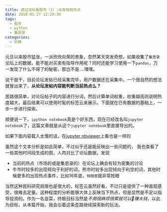 ```yaml
---
title: 透过论坛看股市（1）:从发帖找热点
date: 2018-01-27 12:29:30
tags:
  - 股市
  - python
  - 集思录
categories:
  - 折腾
---
```


元旦以来股市猛涨，一派欣欣向荣的景象，忽然某天突发奇想，如果收集了`集思录`论坛上的数据，能不能对买卖有指导作用呢？同时还能学习使用一下`pandas`，万一发现了什么不得了的秘密，那岂不是....嘿嘿。

说干就干，目前论坛发帖已经采集完毕，用户数据还在采集中。一个很自然的想法就冒出来了，**从论坛发帖内容能判断当前热点么？**

思路很简单，对论坛帖子的内容进行分词，然后计算单词权重，权重越高则说明热度越大，最后结果可以使用时髦的标签云来展示。下面就在已有数据的基础上，一步一步进行探索。

顺便说一下，`ipython notebook`真是个好东西，现在已经改名叫`jupyter notebook`了，这篇文章就是从这个`jupyter notebook`里直接导出的。

如果下面内容载入太慢的话，在[jupyter nbviewer](http://nbviewer.jupyter.org/gist/bigfang/162a4b2f49f9d2099fee2f3f4756ebf2)上看也是一样的

<script src="https://gist.github.com/bigfang/162a4b2f49f9d2099fee2f3f4756ebf2.js"></script>

虽然这个文本分析是如此简单，不过似乎还是能反映出一些问题的，
我也查看了一些其他时间段生成的图，人肉对比了论坛数据，发现
* 当前的热点（市场的或是集思录的）在论坛上确会有较为密集的讨论
* 牛市时较多的出现倾向于利好的词，熊市时较多出现倾向于利空的词，其他时候更多的出现热点事件，比如16年底，`特朗普`就非常抢眼

当然这种民科研究局限也是很大的，标签云虽然好看，不过只是提供了一种直观感受，很难去定量。这种程度的分析能够大体上反映当下热点，但是显然是不足以指导投资的。作为一名韭菜，终极目标当然是*不用很麻烦很累就可以赚大钱*，以此为目标，从本篇开始，我会沿着这条歪路继续探索新的玩法。
